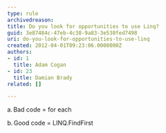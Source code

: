 ```yaml
---
type: rule
archivedreason: 
title: Do you look for opportunities to use Linq?
guid: 3e87484c-47eb-4c38-9a83-3e530fed7498
uri: do-you-look-for-opportunities-to-use-linq
created: 2012-04-01T09:23:06.0000000Z
authors:
- id: 1
  title: Adam Cogan
- id: 23
  title: Damian Brady
related: []

---
```



<span lang="EN-AU" style="text-indent&#58;-0.25in;">a.<span style="font-family&#58;'times new roman';font-size&#58;7pt;line-height&#58;normal;">&#160;</span></span><span lang="EN-AU" style="text-indent&#58;-0.25in;">Bad
code = for each</span><div><span lang="EN-AU" style="text-indent&#58;-0.25in;"></span><span lang="EN-AU" style="text-indent&#58;-0.25in;">b.<span style="font-family&#58;'times new roman';font-size&#58;7pt;line-height&#58;normal;">&#160;</span></span><span lang="EN-AU" style="text-indent&#58;-0.25in;">Good
code = LINQ.FindFirst&#160;</span></div>
<br><excerpt class='endintro'></excerpt><br>




